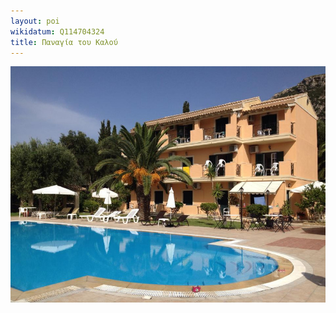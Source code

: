 ```yaml
---
layout: poi
wikidatum: Q114704324
title: Παναγία του Καλού
---
```

![Alt Text](../assets/img/2.png)
